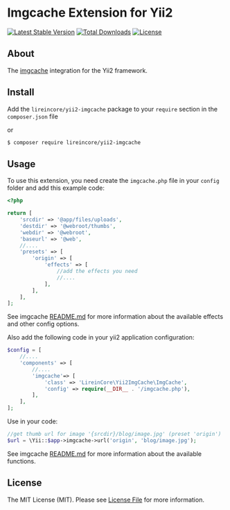 # Imgcache Extension for Yii2

[![Latest Stable Version](https://poser.pugx.org/lireincore/yii2-imgcache/v/stable)](https://packagist.org/packages/lireincore/yii2-imgcache)
[![Total Downloads](https://poser.pugx.org/lireincore/yii2-imgcache/downloads)](https://packagist.org/packages/lireincore/yii2-imgcache)
[![License](https://poser.pugx.org/lireincore/yii2-imgcache/license)](https://packagist.org/packages/lireincore/yii2-imgcache)

## About

The [imgcache](https://github.com/lireincore/imgcache) integration for the Yii2 framework.

## Install

Add the `lireincore/yii2-imgcache` package to your `require` section in the `composer.json` file

or

``` bash
$ composer require lireincore/yii2-imgcache
```

## Usage

To use this extension, you need create the `imgcache.php` file in your `config` folder and add this example code:

```php
<?php

return [
    'srcdir' => '@app/files/uploads',
    'destdir' => '@webroot/thumbs',
    'webdir' => '@webroot',
    'baseurl' => '@web',
    //....
    'presets' => [
        'origin' => [
            'effects' => [
                //add the effects you need
                //....
            ],
        ],
    ],
];
```

See imgcache [README.md](https://github.com/lireincore/imgcache/blob/master/README.md) for more information about the available effects and other config options.


Also add the following code in your yii2 application configuration:

```php
$config = [
    //....
    'components' => [
        //....
        'imgcache'=> [
            'class' => 'LireinCore\Yii2ImgCache\ImgCache',
            'config' => require(__DIR__ . '/imgcache.php'),
        ],
    ],
];
```

Use in your code:

```php
//get thumb url for image '{srcdir}/blog/image.jpg' (preset 'origin')
$url = \Yii::$app->imgcache->url('origin', 'blog/image.jpg');
```

See imgcache [README.md](https://github.com/lireincore/imgcache/blob/master/README.md) for more information about the available functions.

## License

The MIT License (MIT). Please see [License File](LICENSE) for more information.